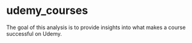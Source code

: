 # udemy_courses
The goal of this analysis is to provide insights into what makes a course successful on Udemy.
